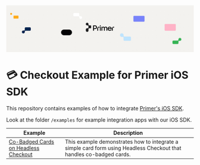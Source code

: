 ![Primer Banner](https://github.com/primer-io/checkout-web/raw/main/images/primer-banner.png)

# 💳 Checkout Example for Primer iOS SDK

This repository contains examples of how to integrate [Primer's iOS SDK](https://primer.io/docs/sdk/ios/2.x.x/).

Look at the folder `/examples` for example integration apps with our iOS SDK.

| Example | Description |
| ------- | ----------- |
| [Co-Badged Cards on Headless Checkout](/Co-Badged%20Cards) | This example demonstrates how to integrate a simple card form using Headless Checkout that handles co-badged cards. |